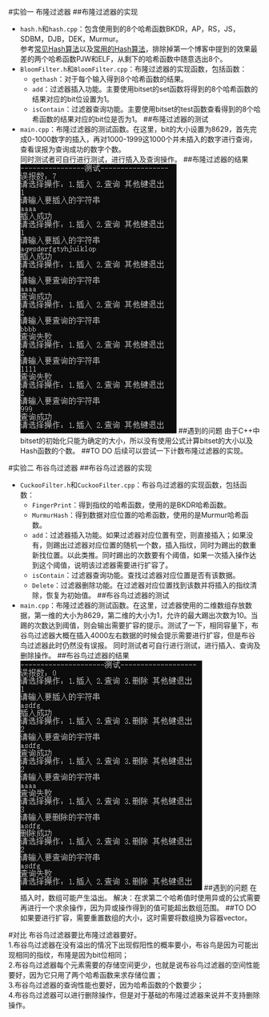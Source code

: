 #实验一 布隆过滤器
##布隆过滤器的实现
* `hash.h`和`hash.cpp`：包含使用到的8个哈希函数BKDR，AP，RS，JS，SDBM，DJB，DEK，Murmur。  
参考[常见Hash算法](https://cloud.tencent.com/developer/article/1432686)以及[常用的Hash算法](https://www.cnblogs.com/rainy-shurun/p/5426570.html)，排除掉第一个博客中提到的效果最差的两个哈希函数PJW和ELF，从剩下的哈希函数中随意选出8个。
* `BloomFilter.h`和`BloomFilter.cpp`：布隆过滤器的实现函数，包括函数：
    * `gethash`：对于每个输入得到8个哈希函数的结果。
    * `add`：过滤器插入功能。主要使用bitset的set函数将得到的8个哈希函数的结果对应的bit位设置为1。
    * `isContain`：过滤器查询功能。主要使用bitset的test函数查看得到的8个哈希函数的结果对应的bit位是否为1。
##布隆过滤器的测试
* `main.cpp`：布隆过滤器的测试函数。在这里，bit的大小设置为8629，首先完成0-1000数字的插入，再对1000-1999这1000个并未插入的数字进行查询，查看误报为查询成功的数字个数。  
同时测试者可自行进行测试，进行插入及查询操作。
##布隆过滤器的结果
![测试结果](BloomTest.png)
##遇到的问题
由于C++中bitset的初始化只能为确定的大小，所以没有使用公式计算bitset的大小以及Hash函数的个数。
##TO DO
后续可以尝试一下计数布隆过滤器的实现。


#实验二 布谷鸟过滤器
##布谷鸟过滤器的实现
* `CuckooFilter.h`和`CuckooFilter.cpp`：布谷鸟过滤器的实现函数，包括函数：
    * `FingerPrint`：得到指纹的哈希函数，使用的是BKDR哈希函数。
    * `MurmurHash`：得到数据对应位置的哈希函数，使用的是Murmur哈希函数。
    * `add`：过滤器插入功能。如果过滤器对应位置有空，则直接插入；如果没有，则踢出过滤器对应位置的随机一个数，插入指纹，同时为踢出的数重新找位置。以此类推。同时踢出的次数要有个阈值，如果一次插入操作达到这个阈值，说明该过滤器需要进行扩容了。
    * `isContain`：过滤器查询功能。查找过滤器对应位置是否有该数据。
    * `Delete`：过滤器删除功能。在过滤器对应位置找到该数并将插入的指纹清除，恢复为初始值。
##布谷鸟过滤器的测试
* `main.cpp`：布隆过滤器的测试函数。在这里，过滤器使用的二维数组存放数据，第一维的大小为8629，第二维的大小为1，允许的最大踢出次数为10。当踢的次数达到阈值，则会输出需要扩容的提示。测试了一下，相同容量下，布谷鸟过滤器大概在插入4000左右数据的时候会提示需要进行扩容，但是布谷鸟过滤器此时仍然没有误报。
同时测试者可自行进行测试，进行插入、查询及删除操作。
##布谷鸟过滤器的结果
![测试结果](CuckooTest.png)
##遇到的问题
在插入时，数组可能产生溢出。
解决：在求第二个哈希值时使用异或的公式需要再进行一个求余操作，因为异或操作得到的值可能超出数组范围。
##TO DO
如果要进行扩容，需要重置数组的大小，这时需要将数组换为容器vector。


#对比
布谷鸟过滤器要比布隆过滤器要好。  
1.布谷鸟过滤器在没有溢出的情况下出现假阳性的概率要小，布谷鸟是因为可能出现相同的指纹，布隆是因为bit位相同；  
2.布谷鸟过滤器每个元素需要的存储空间更少，也就是说布谷鸟过滤器的空间性能要好，因为它只用了两个哈希函数来求存储位置；  
3.布谷鸟过滤器的查询性能也要好，因为哈希函数的个数要少；  
4.布谷鸟过滤器可以进行删除操作，但是对于基础的布隆过滤器来说并不支持删除操作。
